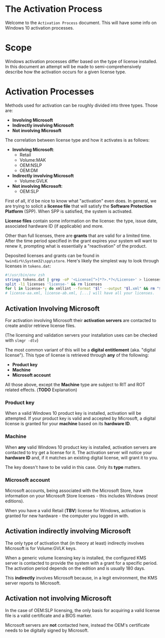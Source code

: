 # The Activation Process

Welcome to the `Activation Process` document. This will have some info on
Windows 10 activation processes.

# Scope

Windows activation processes differ based on the type of license installed. In
this document an attempt will be made to semi-comprehensively describe how the
activation occurs for a given license type.

# Activation Processes

Methods used for activation can be roughly divided into three types. Those are:

 * **Involving Microsoft**
 * **Indirectly involving Microsoft**
 * **Not involving Microsoft**

The correlation between license type and how it activates is as follows:

 * **Involving Microsoft**:
   * Retail
   * Volume:MAK
   * OEM:NSLP
   * OEM:DM
 * **Indirectly involving Microsoft**
   * Volume:GVLK
 * **Not involving Microsoft**:
   * OEM:SLP

First of all, it'd be nice to know what "activation" even does. In general, we
are trying to solicit a **license file** that will satisfy the **Software
Protection Platform** (SPP). When SPP is satisfied, the system is activated.

**License files** contain some information on the license: the type, issue date,
associated hardware ID (if applicable) and more.

Other than full  licenses, there are **grants** that are valid for a limited
time. After the time period specified in the grant expires your system will want
to renew it, prompting what is essentially a "reactivation" of the product.

Deposited licenses and grants can be found in `%windir%\System32\spp\store`.
Here's likely the simplest way to look through licenses in `tokens.dat`:

```sh
#!/usr/bin/env zsh
strings tokens.dat | grep -oP '<License[^>]*?>.*?</License>' > licenses
split -l1 licenses 'license-' && rm licenses
for l in license-*; do xmllint --format "$l" --output "$l.xml" && rm "$l"; done
# license-aa.xml, license-ab.xml, [...] will have all your licenses.
```

## Activation Involving Microsoft

For activation involving Microsoft their **activation servers** are contacted to
create and/or retrieve license files.

(The licensing and validation servers your installation uses can be checked with
`slmgr -dlv`)

The most common variant of this will be a **digital entitlement** (aka. "digital
license"). This type of license is retrieved through **any** of the following:

 * **Product key**
 * **Machine**
 * **Microsoft account**
 
All those above, except the **Machine** type are subject to RIT and ROT related
effects. (**TODO** Explanation)
 
### Product key

When a valid Windows 10 product key is installed, activation will be attempted.
If your product key is valid and accepted by Microsoft, a digital license is
granted for your **machine** based on its **hardware ID**.

### Machine

When **any** valid Windows 10 product key is installed, activation servers are
contacted to try get a license for it. The activation server will notice your
**hardware ID** and, if it matches an existing digital license, will grant it to
you.

The key doesn't have to be valid in this case. Only its **type** matters. 

### Microsoft account

Microsoft accounts, being associated with the Microsoft Store, have information
on your Microsoft Store licenses - this includes Windows (*most* editions).

When you have a valid Retail (**TBV**) license for Windows, activation is granted
for new hardware - the computer you logged in with.

## Activation indirectly involving Microsoft

The only type of activation that (in theory at least) indirectly involves
Microsoft is for Volume:GVLK keys.

When a generic volume licensing key is installed, the configured KMS server is
contacted to provide the system with a grant for a specific period.
The activation period depends on the edition and is usually 180 days.

This **indirectly** involves Microsoft because, in a legit environment, the KMS
server reports to Microsoft.

## Activation not involving Microsoft

In the case of OEM:SLP licensing, the only basis for acquiring a valid license
file is a valid certificate and a BIOS marker.

Microsoft servers are **not** contacted here, instead the OEM's certificate
needs to be digitally signed by Microsoft.
